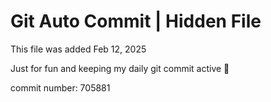 # Git Auto Commit | Hidden File

This file was added Feb 12, 2025

Just for fun and keeping my daily git commit active 🤪

commit number: 705881
